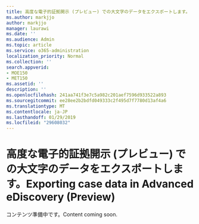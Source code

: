 ```yaml
---
title: 高度な電子的証拠開示 (プレビュー) での大文字のデータをエクスポートします。
ms.author: markjjo
author: markjjo
manager: laurawi
ms.date: ''
ms.audience: Admin
ms.topic: article
ms.service: o365-administration
localization_priority: Normal
ms.collection: ''
search.appverid:
- MOE150
- MET150
ms.assetid: ''
description: ''
ms.openlocfilehash: 241aa741f3e7c5a982c201aef7596d933522a893
ms.sourcegitcommit: ee28ee2b2bdfd049333c2f495d7f7780d13af4a6
ms.translationtype: MT
ms.contentlocale: ja-JP
ms.lasthandoff: 01/29/2019
ms.locfileid: "29608032"
---
```

# <a name="exporting-case-data-in-advanced-ediscovery-preview"></a><span data-ttu-id="e082c-102">高度な電子的証拠開示 (プレビュー) での大文字のデータをエクスポートします。</span><span class="sxs-lookup"><span data-stu-id="e082c-102">Exporting case data in Advanced eDiscovery (Preview)</span></span>

<span data-ttu-id="e082c-103">コンテンツ準備中です。</span><span class="sxs-lookup"><span data-stu-id="e082c-103">Content coming soon.</span></span>